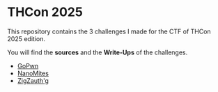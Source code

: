 # THCon 2025

This repository contains the 3 challenges I made for the CTF of THCon 2025 edition.

You will find the **sources** and the **Write-Ups** of the challenges.

- [GoPwn](./pwn-gopwn/README.md)
- [NanoMites](./rev-nanomites/README.md)
- [ZigZauth'g](./rev-zigzauthg/README.md)
